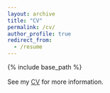 ```yaml
---
layout: archive
title: "CV"
permalink: /cv/
author_profile: true
redirect_from:
  - /resume
---
```


{% include base_path %}

See my <a style="line-height: 1.5;" href="https://nAuTahn.github.io/CV.pdf"><span style="color: #333333;"><span>CV</span></span></a> for more information.